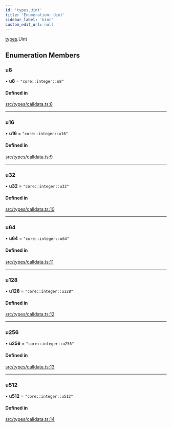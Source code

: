 ```yaml
---
id: 'types.Uint'
title: 'Enumeration: Uint'
sidebar_label: 'Uint'
custom_edit_url: null
---
```


[types](../namespaces/types.md).Uint

## Enumeration Members

### u8

• **u8** = `"core::integer::u8"`

#### Defined in

[src/types/calldata.ts:8](https://github.com/starknet-io/starknet.js/blob/v6.11.0/src/types/calldata.ts#L8)

---

### u16

• **u16** = `"core::integer::u16"`

#### Defined in

[src/types/calldata.ts:9](https://github.com/starknet-io/starknet.js/blob/v6.11.0/src/types/calldata.ts#L9)

---

### u32

• **u32** = `"core::integer::u32"`

#### Defined in

[src/types/calldata.ts:10](https://github.com/starknet-io/starknet.js/blob/v6.11.0/src/types/calldata.ts#L10)

---

### u64

• **u64** = `"core::integer::u64"`

#### Defined in

[src/types/calldata.ts:11](https://github.com/starknet-io/starknet.js/blob/v6.11.0/src/types/calldata.ts#L11)

---

### u128

• **u128** = `"core::integer::u128"`

#### Defined in

[src/types/calldata.ts:12](https://github.com/starknet-io/starknet.js/blob/v6.11.0/src/types/calldata.ts#L12)

---

### u256

• **u256** = `"core::integer::u256"`

#### Defined in

[src/types/calldata.ts:13](https://github.com/starknet-io/starknet.js/blob/v6.11.0/src/types/calldata.ts#L13)

---

### u512

• **u512** = `"core::integer::u512"`

#### Defined in

[src/types/calldata.ts:14](https://github.com/starknet-io/starknet.js/blob/v6.11.0/src/types/calldata.ts#L14)
